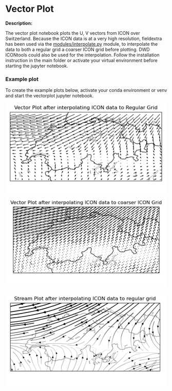 # Vector Plot

**Description:**

The vector plot notebook plots the U, V vectors from ICON over Switzerland. Because the ICON data is at a very high resolution, fieldextra has been used via the [modules/interpolate.py](/modules/interpolate.py) module, to interpolate the data to both a regular grid a coarser ICON grid before plotting. DWD ICONtools could also be used for the interpolation. Follow the installation instruction in the main folder or activate your virtual environment before starting the jupyter notebook.

### Example plot 

To create the example plots below, activate your conda environment or venv and start the vectorplot jupyter notebook.
    
<p float="left">
<img src=VectorPlot_Reg.png width="500"/>
<img src=VectorPlot_ICON.png width="500"/>
</p>    
<p align="center">
<img src=VectorPlot_Stream.png width="550"/>
</p>

